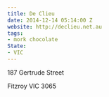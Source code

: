 ```yaml
---
title: De Clieu
date: 2014-12-14 05:14:00 Z
website: http://declieu.net.au
tags:
- mork chocolate
State:
- VIC
---
```


187 Gertrude Street

Fitzroy VIC 3065
